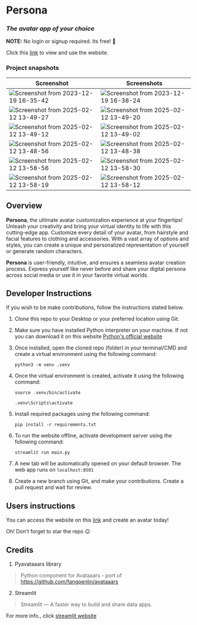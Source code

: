 # Persona
### *The avatar app of your choice*

**NOTE:** No login or signup required. Its free! 🎉

Click this [link](https://persona-avatar.onrender.com) to view and use the website.

### Project snapshots
| Screenshot | Screenshots |
| ---------- | ----------- |
| ![Screenshot from 2023-12-19 16-35-42](https://github.com/morikeli/persona/assets/78599959/2b3c9335-3992-44f7-9b8c-46a497b11ea7) | ![Screenshot from 2023-12-19 16-38-24](https://github.com/morikeli/persona/assets/78599959/2398d621-b33c-4f27-942e-feebaabc9cf5) |
| ![Screenshot from 2025-02-12 13-49-27](https://github.com/user-attachments/assets/ee0dbd42-f2c0-4a35-85c2-b0d23895b182) | ![Screenshot from 2025-02-12 13-49-20](https://github.com/user-attachments/assets/0b01a9c1-6270-4e97-9312-7d0fe186e775) |
| ![Screenshot from 2025-02-12 13-49-12](https://github.com/user-attachments/assets/58b4076a-c2ee-4772-ad24-ff81c9bf38b3) | ![Screenshot from 2025-02-12 13-49-02](https://github.com/user-attachments/assets/049cb0a5-4f55-4e62-adcc-443c2eefc210) |
| ![Screenshot from 2025-02-12 13-48-56](https://github.com/user-attachments/assets/85334ac2-e153-41ea-ab61-d96e2be0b301) | ![Screenshot from 2025-02-12 13-48-38](https://github.com/user-attachments/assets/41541dc9-a02a-45d8-ba00-11ed9c26d8e3) |
| ![Screenshot from 2025-02-12 13-58-56](https://github.com/user-attachments/assets/32693a8e-5e98-4869-b924-492877f84f0d) | ![Screenshot from 2025-02-12 13-58-30](https://github.com/user-attachments/assets/0500c0c1-fb22-4cda-b41d-16d93a228cdd) |
| ![Screenshot from 2025-02-12 13-58-19](https://github.com/user-attachments/assets/bf4ddf56-e667-439f-a8ad-f08553bf5430) | ![Screenshot from 2025-02-12 13-58-12](https://github.com/user-attachments/assets/e3627fa5-8f07-463a-94af-c8c44091cd1f) |

## Overview

**Persona**, the ultimate avatar customization experience at your fingertips! Unleash your creativity and bring your virtual identity to life with this cutting-edge app. Customize every detail of your avatar, from hairstyle and facial features to clothing and accessories. With a vast array of options and styles, you can create a unique and personalized representation of yourself or generate random characters.

**Persona** is user-friendly, intuitive, and ensures a seamless avatar creation process. Express yourself like never before and share your digital persona across social media or use it in your favorite virtual worlds.


## Developer Instructions

If you wish to be make contributions, follow the instructions stated below.

1. Clone this repo to your Desktop or your preferred location using Git.
2. Make sure you have installed Python interpreter on your machine. If not you can download it on this website [Python's official website](https://www.python.org)
3. Once installed, open the cloned repo (folder) in your terminal/CMD and create a virtual environment using the following command:

   ```(bash)
   python3 -m venv .venv
   ```

5. Once the virtual environment is created, activate it using the following command:

   ```(Linux/MacOS)
   source .venv/bin/activate
   ```

   ```(Windows)
   .venv\Scripts\activate
   ```
  
6. Install required packages using the following command:

   ```pip install -r requirements.txt```
   
7. To run the website offline, activate development server using the following command:

   ```streamlit run main.py```

8. A new tab will be automatically opened on your default browser. The web app runs on `localhost:8501`
9. Create a new branch using Git, and make your contributions. Create a pull request and wait for review.


## Users instructions
You can access the website on this [link](https://persona-avatar.onrender.com) and create an avatar today!

Oh! Don't forget to star the repo 😉

## Credits
1. Pyavataaars library
> Python component for Avataaars - port of https://github.com/fangpenlin/avataaars

2. Streamlit
> Streamlit — A faster way to build and share data apps.

For more info., click [streamlit website](https://streamlit.io)
